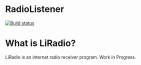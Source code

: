 # RadioListener

[![Build status](https://ci.appveyor.com/api/projects/status/qbjxg19o8jdp8mq3?svg=true)](https://ci.appveyor.com/project/levchCode/radiolistener)

# What is LiRadio?
LiRadio is an internet radio receiver program.
Work in Progress.

